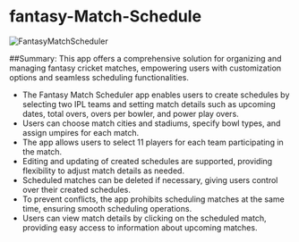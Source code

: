# fantasy-Match-Schedule
![FantasyMatchScheduler](https://github.com/acepraveen/fantasy-Match-Schedule/assets/53901682/2dea34d6-6b85-480c-bc56-88ad29eb6d45)


##Summary:
This app offers a comprehensive solution for organizing and managing fantasy cricket matches, empowering users with customization options and seamless scheduling functionalities.

- The Fantasy Match Scheduler app enables users to create schedules by selecting two IPL teams and setting match details such as upcoming dates, total overs, overs per bowler, and power play overs.
- Users can choose match cities and stadiums, specify bowl types, and assign umpires for each match.
- The app allows users to select 11 players for each team participating in the match.
- Editing and updating of created schedules are supported, providing flexibility to adjust match details as needed.
- Scheduled matches can be deleted if necessary, giving users control over their created schedules.
- To prevent conflicts, the app prohibits scheduling matches at the same time, ensuring smooth scheduling operations.
- Users can view match details by clicking on the scheduled match, providing easy access to information about upcoming matches.
  
